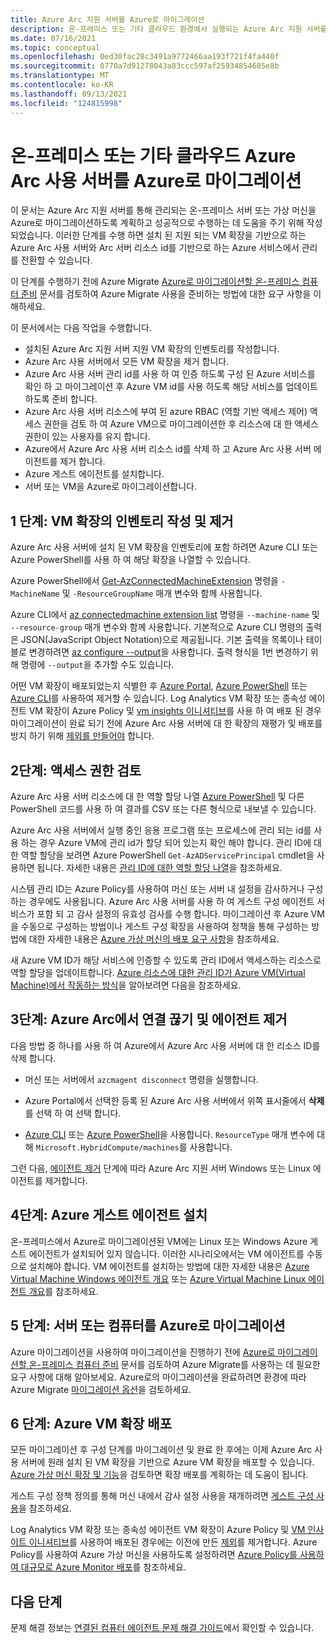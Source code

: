 ```yaml
---
title: Azure Arc 지원 서버를 Azure로 마이그레이션
description: 온-프레미스 또는 기타 클라우드 환경에서 실행되는 Azure Arc 지원 서버를 Azure로 마이그레이션하는 방법에 대해 알아봅니다.
ms.date: 07/16/2021
ms.topic: conceptual
ms.openlocfilehash: 0ed30fac28c3491a9772466aa193f721f4fa440f
ms.sourcegitcommit: 0770a7d91278043a83ccc597af25934854605e8b
ms.translationtype: MT
ms.contentlocale: ko-KR
ms.lasthandoff: 09/13/2021
ms.locfileid: "124815998"
---
```

# <a name="migrate-your-on-premises-or-other-cloud-azure-arc-enabled-server-to-azure"></a>온-프레미스 또는 기타 클라우드 Azure Arc 사용 서버를 Azure로 마이그레이션

이 문서는 Azure Arc 지원 서버를 통해 관리되는 온-프레미스 서버 또는 가상 머신을 Azure로 마이그레이션하도록 계획하고 성공적으로 수행하는 데 도움을 주기 위해 작성되었습니다. 이러한 단계를 수행 하면 설치 된 지원 되는 VM 확장을 기반으로 하는 Azure Arc 사용 서버와 Arc 서버 리소스 id를 기반으로 하는 Azure 서비스에서 관리를 전환할 수 있습니다.

이 단계를 수행하기 전에 Azure Migrate [Azure로 마이그레이션할 온-프레미스 컴퓨터 준비](../../migrate/prepare-for-migration.md) 문서를 검토하여 Azure Migrate 사용을 준비하는 방법에 대한 요구 사항을 이해하세요.

이 문서에서는 다음 작업을 수행합니다.

* 설치된 Azure Arc 지원 서버 지원 VM 확장의 인벤토리를 작성합니다.
* Azure Arc 사용 서버에서 모든 VM 확장을 제거 합니다.
* Azure Arc 사용 서버 관리 id를 사용 하 여 인증 하도록 구성 된 Azure 서비스를 확인 하 고 마이그레이션 후 Azure VM id를 사용 하도록 해당 서비스를 업데이트 하도록 준비 합니다.
* Azure Arc 사용 서버 리소스에 부여 된 azure RBAC (역할 기반 액세스 제어) 액세스 권한을 검토 하 여 Azure VM으로 마이그레이션한 후 리소스에 대 한 액세스 권한이 있는 사용자를 유지 합니다. 
* Azure에서 Azure Arc 사용 서버 리소스 id를 삭제 하 고 Azure Arc 사용 서버 에이전트를 제거 합니다.
* Azure 게스트 에이전트를 설치합니다.
* 서버 또는 VM을 Azure로 마이그레이션합니다.

## <a name="step-1-inventory-and-remove-vm-extensions"></a>1 단계: VM 확장의 인벤토리 작성 및 제거

Azure Arc 사용 서버에 설치 된 VM 확장을 인벤토리에 포함 하려면 Azure CLI 또는 Azure PowerShell를 사용 하 여 해당 확장을 나열할 수 있습니다.

Azure PowerShell에서 [Get-AzConnectedMachineExtension](/powershell/module/az.connectedmachine/get-azconnectedmachineextension) 명령을 `-MachineName` 및 `-ResourceGroupName` 매개 변수와 함께 사용합니다.

Azure CLI에서 [az connectedmachine extension list](/cli/azure/ext/connectedmachine/connectedmachine/extension#ext_connectedmachine_az_connectedmachine_extension_list) 명령을 `--machine-name` 및 `--resource-group` 매개 변수와 함께 사용합니다. 기본적으로 Azure CLI 명령의 출력은 JSON(JavaScript Object Notation)으로 제공됩니다. 기본 출력을 목록이나 테이블로 변경하려면 [az configure --output](/cli/azure/reference-index)을 사용합니다. 출력 형식을 1번 변경하기 위해 명령에 `--output`을 추가할 수도 있습니다.

어떤 VM 확장이 배포되었는지 식별한 후 [Azure Portal](manage-vm-extensions-portal.md), [Azure PowerShell](manage-vm-extensions-powershell.md) 또는 [Azure CLI](manage-vm-extensions-cli.md)를 사용하여 제거할 수 있습니다. Log Analytics VM 확장 또는 종속성 에이전트 VM 확장이 Azure Policy 및 [vm insights 이니셔티브](../../azure-monitor/vm/vminsights-enable-policy.md)를 사용 하 여 배포 된 경우 마이그레이션이 완료 되기 전에 Azure Arc 사용 서버에 대 한 확장의 재평가 및 배포를 방지 하기 위해 [제외를 만들어야](../../governance/policy/tutorials/create-and-manage.md#remove-a-non-compliant-or-denied-resource-from-the-scope-with-an-exclusion) 합니다.

## <a name="step-2-review-access-rights"></a>2단계: 액세스 권한 검토 

Azure Arc 사용 서버 리소스에 대 한 역할 할당 나열 [Azure PowerShell](../../role-based-access-control/role-assignments-list-powershell.md#list-role-assignments-for-a-resource) 및 다른 PowerShell 코드를 사용 하 여 결과를 CSV 또는 다른 형식으로 내보낼 수 있습니다. 

Azure Arc 사용 서버에서 실행 중인 응용 프로그램 또는 프로세스에 관리 되는 id를 사용 하는 경우 Azure VM에 관리 id가 할당 되어 있는지 확인 해야 합니다. 관리 ID에 대한 역할 할당을 보려면 Azure PowerShell `Get-AzADServicePrincipal` cmdlet을 사용하면 됩니다. 자세한 내용은 [관리 ID에 대한 역할 할당 나열](../../role-based-access-control/role-assignments-list-powershell.md#list-role-assignments-for-a-managed-identity)을 참조하세요. 

시스템 관리 ID는 Azure Policy를 사용하여 머신 또는 서버 내 설정을 감사하거나 구성하는 경우에도 사용됩니다. Azure Arc 사용 서버를 사용 하 여 게스트 구성 에이전트 서비스가 포함 되 고 감사 설정의 유효성 검사를 수행 합니다. 마이그레이션 후 Azure VM을 수동으로 구성하는 방법이나 게스트 구성 확장을 사용하여 정책을 통해 구성하는 방법에 대한 자세한 내용은 [Azure 가상 머신의 배포 요구 사항](../../governance/policy/concepts/guest-configuration.md#deploy-requirements-for-azure-virtual-machines)을 참조하세요.

새 Azure VM ID가 해당 서비스에 인증할 수 있도록 관리 ID에서 액세스하는 리소스로 역할 할당을 업데이트합니다. [Azure 리소스에 대한 관리 ID가 Azure VM(Virtual Machine)에서 작동하는 방식](../../active-directory/managed-identities-azure-resources/how-managed-identities-work-vm.md)을 알아보려면 다음을 참조하세요.

## <a name="step-3-disconnect-from-azure-arc-and-uninstall-agent"></a>3단계: Azure Arc에서 연결 끊기 및 에이전트 제거

다음 방법 중 하나를 사용 하 여 Azure에서 Azure Arc 사용 서버에 대 한 리소스 ID를 삭제 합니다.

   * 머신 또는 서버에서 `azcmagent disconnect` 명령을 실행합니다.

   * Azure Portal에서 선택한 등록 된 Azure Arc 사용 서버에서 위쪽 표시줄에서 **삭제** 를 선택 하 여 선택 합니다.

   * [Azure CLI](../../azure-resource-manager/management/delete-resource-group.md?tabs=azure-cli#delete-resource) 또는 [Azure PowerShell](../../azure-resource-manager/management/delete-resource-group.md?tabs=azure-powershell#delete-resource)을 사용합니다. `ResourceType` 매개 변수에 대해 `Microsoft.HybridCompute/machines`를 사용합니다.

그런 다음, [에이전트 제거](manage-agent.md#remove-the-agent) 단계에 따라 Azure Arc 지원 서버 Windows 또는 Linux 에이전트를 제거합니다.

## <a name="step-4-install-the-azure-guest-agent"></a>4단계: Azure 게스트 에이전트 설치

온-프레미스에서 Azure로 마이그레이션된 VM에는 Linux 또는 Windows Azure 게스트 에이전트가 설치되어 있지 않습니다. 이러한 시나리오에서는 VM 에이전트를 수동으로 설치해야 합니다. VM 에이전트를 설치하는 방법에 대한 자세한 내용은 [Azure Virtual Machine Windows 에이전트 개요](../../virtual-machines/extensions/agent-windows.md) 또는 [Azure Virtual Machine Linux 에이전트 개요](../../virtual-machines/extensions/agent-linux.md)를 참조하세요.

## <a name="step-5-migrate-server-or-machine-to-azure"></a>5 단계: 서버 또는 컴퓨터를 Azure로 마이그레이션

Azure 마이그레이션을 사용하여 마이그레이션을 진행하기 전에 [Azure로 마이그레이션할 온-프레미스 컴퓨터 준비](../../migrate/prepare-for-migration.md) 문서를 검토하여 Azure Migrate를 사용하는 데 필요한 요구 사항에 대해 알아보세요. Azure로의 마이그레이션을 완료하려면 환경에 따라 Azure Migrate [마이그레이션 옵션](../../migrate/prepare-for-migration.md#next-steps)을 검토하세요.

## <a name="step-6-deploy-azure-vm-extensions"></a>6 단계: Azure VM 확장 배포

모든 마이그레이션 후 구성 단계를 마이그레이션 및 완료 한 후에는 이제 Azure Arc 사용 서버에 원래 설치 된 VM 확장을 기반으로 Azure VM 확장을 배포할 수 있습니다. [Azure 가상 머신 확장 및 기능](../../virtual-machines/extensions/overview.md)을 검토하면 확장 배포를 계획하는 데 도움이 됩니다. 

게스트 구성 정책 정의를 통해 머신 내에서 감사 설정 사용을 재개하려면 [게스트 구성 사용](../../governance/policy/concepts/guest-configuration.md#enable-guest-configuration)을 참조하세요.

Log Analytics VM 확장 또는 종속성 에이전트 VM 확장이 Azure Policy 및 [VM 인사이트 이니셔티브](../../azure-monitor/vm/vminsights-enable-policy.md)를 사용하여 배포된 경우에는 이전에 만든 [제외](../../governance/policy/tutorials/create-and-manage.md#remove-a-non-compliant-or-denied-resource-from-the-scope-with-an-exclusion)를 제거합니다. Azure Policy를 사용하여 Azure 가상 머신을 사용하도록 설정하려면 [Azure Policy를 사용하여 대규모로 Azure Monitor 배포](../../azure-monitor/deploy-scale.md#vm-insights)를 참조하세요. 

## <a name="next-steps"></a>다음 단계

문제 해결 정보는 [연결된 컴퓨터 에이전트 문제 해결 가이드](troubleshoot-agent-onboard.md)에서 확인할 수 있습니다.

